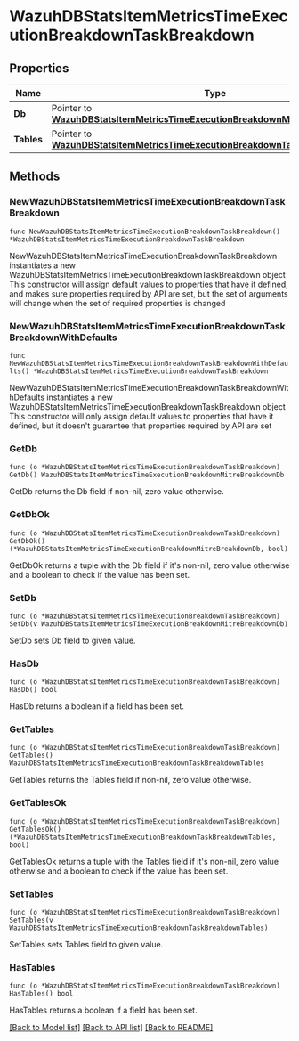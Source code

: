 # WazuhDBStatsItemMetricsTimeExecutionBreakdownTaskBreakdown

## Properties

Name | Type | Description | Notes
------------ | ------------- | ------------- | -------------
**Db** | Pointer to [**WazuhDBStatsItemMetricsTimeExecutionBreakdownMitreBreakdownDb**](WazuhDBStatsItemMetricsTimeExecutionBreakdownMitreBreakdownDb.md) |  | [optional] 
**Tables** | Pointer to [**WazuhDBStatsItemMetricsTimeExecutionBreakdownTaskBreakdownTables**](WazuhDBStatsItemMetricsTimeExecutionBreakdownTaskBreakdownTables.md) |  | [optional] 

## Methods

### NewWazuhDBStatsItemMetricsTimeExecutionBreakdownTaskBreakdown

`func NewWazuhDBStatsItemMetricsTimeExecutionBreakdownTaskBreakdown() *WazuhDBStatsItemMetricsTimeExecutionBreakdownTaskBreakdown`

NewWazuhDBStatsItemMetricsTimeExecutionBreakdownTaskBreakdown instantiates a new WazuhDBStatsItemMetricsTimeExecutionBreakdownTaskBreakdown object
This constructor will assign default values to properties that have it defined,
and makes sure properties required by API are set, but the set of arguments
will change when the set of required properties is changed

### NewWazuhDBStatsItemMetricsTimeExecutionBreakdownTaskBreakdownWithDefaults

`func NewWazuhDBStatsItemMetricsTimeExecutionBreakdownTaskBreakdownWithDefaults() *WazuhDBStatsItemMetricsTimeExecutionBreakdownTaskBreakdown`

NewWazuhDBStatsItemMetricsTimeExecutionBreakdownTaskBreakdownWithDefaults instantiates a new WazuhDBStatsItemMetricsTimeExecutionBreakdownTaskBreakdown object
This constructor will only assign default values to properties that have it defined,
but it doesn't guarantee that properties required by API are set

### GetDb

`func (o *WazuhDBStatsItemMetricsTimeExecutionBreakdownTaskBreakdown) GetDb() WazuhDBStatsItemMetricsTimeExecutionBreakdownMitreBreakdownDb`

GetDb returns the Db field if non-nil, zero value otherwise.

### GetDbOk

`func (o *WazuhDBStatsItemMetricsTimeExecutionBreakdownTaskBreakdown) GetDbOk() (*WazuhDBStatsItemMetricsTimeExecutionBreakdownMitreBreakdownDb, bool)`

GetDbOk returns a tuple with the Db field if it's non-nil, zero value otherwise
and a boolean to check if the value has been set.

### SetDb

`func (o *WazuhDBStatsItemMetricsTimeExecutionBreakdownTaskBreakdown) SetDb(v WazuhDBStatsItemMetricsTimeExecutionBreakdownMitreBreakdownDb)`

SetDb sets Db field to given value.

### HasDb

`func (o *WazuhDBStatsItemMetricsTimeExecutionBreakdownTaskBreakdown) HasDb() bool`

HasDb returns a boolean if a field has been set.

### GetTables

`func (o *WazuhDBStatsItemMetricsTimeExecutionBreakdownTaskBreakdown) GetTables() WazuhDBStatsItemMetricsTimeExecutionBreakdownTaskBreakdownTables`

GetTables returns the Tables field if non-nil, zero value otherwise.

### GetTablesOk

`func (o *WazuhDBStatsItemMetricsTimeExecutionBreakdownTaskBreakdown) GetTablesOk() (*WazuhDBStatsItemMetricsTimeExecutionBreakdownTaskBreakdownTables, bool)`

GetTablesOk returns a tuple with the Tables field if it's non-nil, zero value otherwise
and a boolean to check if the value has been set.

### SetTables

`func (o *WazuhDBStatsItemMetricsTimeExecutionBreakdownTaskBreakdown) SetTables(v WazuhDBStatsItemMetricsTimeExecutionBreakdownTaskBreakdownTables)`

SetTables sets Tables field to given value.

### HasTables

`func (o *WazuhDBStatsItemMetricsTimeExecutionBreakdownTaskBreakdown) HasTables() bool`

HasTables returns a boolean if a field has been set.


[[Back to Model list]](../README.md#documentation-for-models) [[Back to API list]](../README.md#documentation-for-api-endpoints) [[Back to README]](../README.md)


